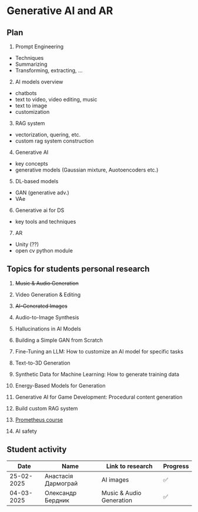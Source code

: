 # Generative AI and AR

## Plan 

1. Prompt Engineering 
- Techniques
- Summarizing 
- Transforming, extracting, ...

2. AI models overview
- chatbots
- text to video, video editing, music
- text to image
- customization

3. RAG system 
- vectorization, quering, etc. 
- custom rag system construction 

4. Generative AI
- key concepts
- generative models (Gaussian mixture, Auotoencoders etc.)

5. DL-based models 
- GAN (generative adv.)
- VAe

6. Generative ai for DS
- key tools and techniques

7. AR
- Unity (??)
- open cv python module 


## Topics for students personal research

1. ~~Music & Audio Generation~~

2. Video Generation & Editing 

3. ~~AI-Generated Images~~

4. Audio-to-Image Synthesis 

5. Hallucinations in AI Models

6. Building a Simple GAN from Scratch

7. Fine-Tuning an LLM: How to customize an AI model for specific tasks

8. Text-to-3D Generation

9. Synthetic Data for Machine Learning: How to generate training data

10. Energy-Based Models for Generation

11. Generative AI for Game Development: Procedural content generation

12. Build custom RAG system

13. [Prometheus course](https://prometheus.org.ua/prometheus-free/intro-to-chatgpt/?utm_source=sendy&utm_medium=email&utm_campaign=email-chatgpt-february-digest-active1)

14. AI safety 


## Student activity


| Date    | Name | Link to research | Progress |
| ------- | ----- | ------------- | -------- |
| 25-02-2025    | Анастасія Дармограй       | AI images                     | ✅ |
| 04-03-2025    | Олександр Бердник         | Music & Audio Generation      | ✅ |

